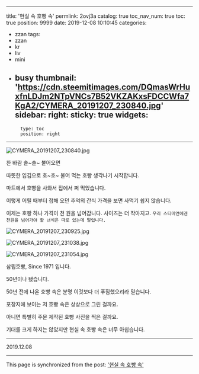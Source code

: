 
---
title: '현실 속 호빵 속'
permlink: 2ovj3a
catalog: true
toc_nav_num: true
toc: true
position: 9999
date: 2019-12-08 10:10:45
categories:
- zzan
tags:
- zzan
- kr
- liv
- mini
- busy
thumbnail: 'https://cdn.steemitimages.com/DQmasWrHuxfnLDJm2NTpVNCs7B52VKZAKxsFDCCWfa7KgA2/CYMERA_20191207_230840.jpg'
sidebar:
    right:
        sticky: true
widgets:
    -
        type: toc
        position: right
---


![CYMERA_20191207_230840.jpg](https://cdn.steemitimages.com/DQmasWrHuxfnLDJm2NTpVNCs7B52VKZAKxsFDCCWfa7KgA2/CYMERA_20191207_230840.jpg)

찬 바람 솔~솔~ 불어오면 

따뜻한 입김으로 호~호~ 불어 먹는 호빵 생각나기 시작합니다.

마트에서 호빵을 사와서 집에서 쩌 먹었습니다.

이렇게 어릴 때부터 접해 오던 추억의 간식 가격을 보면 사먹기 쉽지 않습니다.

이제는 호빵 하나 가격이 천 원을 넘어갑니다. 사이즈는 더 작아지고.
`우리 스티미언에겐 천원을 넘어가야 할 녀석은 따로 있는데 말입니다.`

![CYMERA_20191207_230925.jpg](https://cdn.steemitimages.com/DQmNkgqFpmpx4DqJgwyF3eMZqbU62H7dGoCBHB997Jj3abE/CYMERA_20191207_230925.jpg)

![CYMERA_20191207_231038.jpg](https://cdn.steemitimages.com/DQmTLwAEq9d6c64fHLQaHqEkVUyyq55RZYrftEmwAE7w4WN/CYMERA_20191207_231038.jpg)

![CYMERA_20191207_231054.jpg](https://cdn.steemitimages.com/DQmdDgUfeQDNphNYSWFjethieBoPHj2pbrov43cACRRiRnY/CYMERA_20191207_231054.jpg)

삼립호빵, Since 1971 입니다. 

50년이나 됐습니다.

50년 전에 나온 호빵 속은 분명 이것보다 더 푸짐했으리라 믿습니다.

포장지에 보이는 저 호빵 속은 상상으로 그린 걸까요.

아니면 특별히 주문 제작된 호빵 사진을 찍은 걸까요.

기대를 크게 하지는 않았지만 현실 속 호빵 속은 너무 아쉽습니다. 

***

2019.12.08

- - -

This page is synchronized from the post: ['현실 속 호빵 속'](https://steemit.com/@lucky2015/2ovj3a)
